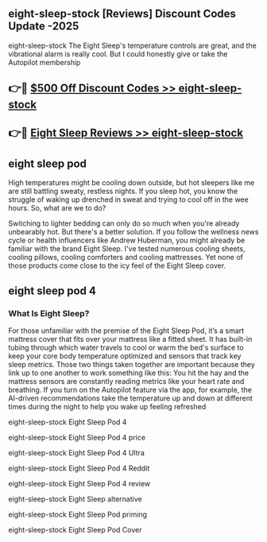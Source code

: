## eight-sleep-stock [Reviews​] Discount Codes Update -2025

eight-sleep-stock The Eight Sleep's temperature controls are great, and the vibrational alarm is really cool. But I could honestly give or take the Autopilot membership

## 👉🔴 [$500 Off Discount Codes >> eight-sleep-stock](http://download.freeplayer.one?title=eight-sleep-stock&ref=18-ES)

## 👉🔴 [Eight Sleep Reviews >> eight-sleep-stock](http://download.freeplayer.one?title=eight-sleep-stock&ref=18-ES)

## eight sleep pod

High temperatures might be cooling down outside, but hot sleepers like me are still battling sweaty, restless nights. If you sleep hot, you know the struggle of waking up drenched in sweat and trying to cool off in the wee hours. So, what are we to do?

Switching to lighter bedding can only do so much when you're already unbearably hot. But there's a better solution. If you follow the wellness news cycle or health influencers like Andrew Huberman, you might already be familiar with the brand Eight Sleep. I've tested numerous cooling sheets, cooling pillows, cooling comforters and cooling mattresses. Yet none of those products come close to the icy feel of the Eight Sleep cover.

## eight sleep pod 4

### What Is Eight Sleep?

For those unfamiliar with the premise of the Eight Sleep Pod, it’s a smart mattress cover that fits over your mattress like a fitted sheet. It has built-in tubing through which water travels to cool or warm the bed's surface to keep your core body temperature optimized and sensors that track key sleep metrics. Those two things taken together are important because they link up to one another to work something like this: You hit the hay and the mattress sensors are constantly reading metrics like your heart rate and breathing. If you turn on the Autopilot feature via the app, for example, the AI-driven recommendations take the temperature up and down at different times during the night to help you wake up feeling refreshed

eight-sleep-stock Eight Sleep Pod 4

eight-sleep-stock Eight Sleep Pod 4 price

eight-sleep-stock Eight Sleep Pod 4 Ultra

eight-sleep-stock Eight Sleep Pod 4 Reddit

eight-sleep-stock Eight Sleep Pod 4 review

eight-sleep-stock Eight Sleep alternative

eight-sleep-stock Eight Sleep Pod priming

eight-sleep-stock Eight Sleep Pod Cover
